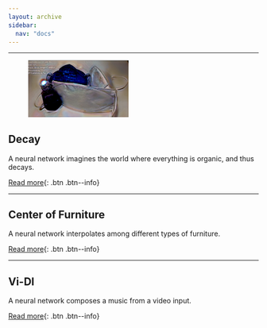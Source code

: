 ```yaml
---
layout: archive
sidebar:
  nav: "docs"
---
```


---

<figure style="width: 40%" class="align-right">
  <img src="/assets/images/2021-02-01-Decay/pandemic.PNG" alt="this is a placeholder image">
</figure>

## Decay

A neural network imagines the world where everything is organic, and thus decays.

[Read more](https://youngwoong-cho.github.io/Decay){: .btn .btn--info}

---

## Center of Furniture
A neural network interpolates among different types of furniture.

[Read more](https://youngwoong-cho.github.io/CoF){: .btn .btn--info}

---

## Vi-DI
A neural network composes a music from a video input.

[Read more](https://youngwoong-cho.github.io/ViDI){: .btn .btn--info}